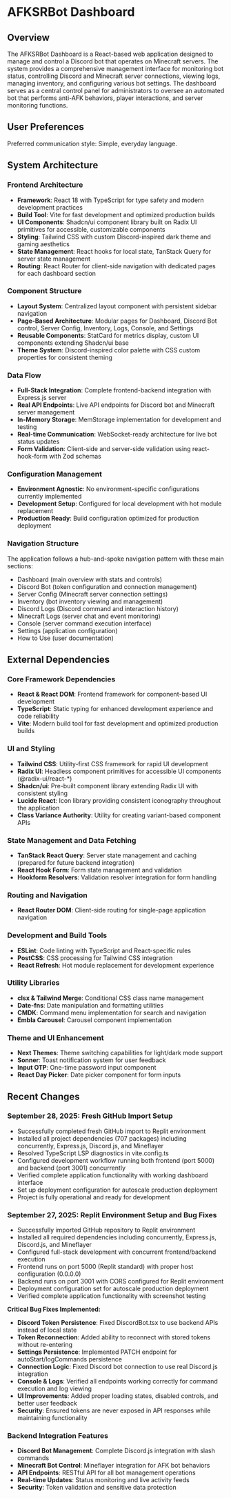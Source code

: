 # AFKSRBot Dashboard

## Overview

The AFKSRBot Dashboard is a React-based web application designed to manage and control a Discord bot that operates on Minecraft servers. The system provides a comprehensive management interface for monitoring bot status, controlling Discord and Minecraft server connections, viewing logs, managing inventory, and configuring various bot settings. The dashboard serves as a central control panel for administrators to oversee an automated bot that performs anti-AFK behaviors, player interactions, and server monitoring functions.

## User Preferences

Preferred communication style: Simple, everyday language.

## System Architecture

### Frontend Architecture
- **Framework**: React 18 with TypeScript for type safety and modern development practices
- **Build Tool**: Vite for fast development and optimized production builds
- **UI Components**: Shadcn/ui component library built on Radix UI primitives for accessible, customizable components
- **Styling**: Tailwind CSS with custom Discord-inspired dark theme and gaming aesthetics
- **State Management**: React hooks for local state, TanStack Query for server state management
- **Routing**: React Router for client-side navigation with dedicated pages for each dashboard section

### Component Structure
- **Layout System**: Centralized layout component with persistent sidebar navigation
- **Page-Based Architecture**: Modular pages for Dashboard, Discord Bot control, Server Config, Inventory, Logs, Console, and Settings
- **Reusable Components**: StatCard for metrics display, custom UI components extending Shadcn/ui base
- **Theme System**: Discord-inspired color palette with CSS custom properties for consistent theming

### Data Flow
- **Full-Stack Integration**: Complete frontend-backend integration with Express.js server
- **Real API Endpoints**: Live API endpoints for Discord bot and Minecraft server management
- **In-Memory Storage**: MemStorage implementation for development and testing
- **Real-time Communication**: WebSocket-ready architecture for live bot status updates
- **Form Validation**: Client-side and server-side validation using react-hook-form with Zod schemas

### Configuration Management
- **Environment Agnostic**: No environment-specific configurations currently implemented
- **Development Setup**: Configured for local development with hot module replacement
- **Production Ready**: Build configuration optimized for production deployment

### Navigation Structure
The application follows a hub-and-spoke navigation pattern with these main sections:
- Dashboard (main overview with stats and controls)
- Discord Bot (token configuration and connection management)
- Server Config (Minecraft server connection settings)
- Inventory (bot inventory viewing and management)
- Discord Logs (Discord command and interaction history)
- Minecraft Logs (server chat and event monitoring)
- Console (server command execution interface)
- Settings (application configuration)
- How to Use (user documentation)

## External Dependencies

### Core Framework Dependencies
- **React & React DOM**: Frontend framework for component-based UI development
- **TypeScript**: Static typing for enhanced development experience and code reliability
- **Vite**: Modern build tool for fast development and optimized production builds

### UI and Styling
- **Tailwind CSS**: Utility-first CSS framework for rapid UI development
- **Radix UI**: Headless component primitives for accessible UI components (@radix-ui/react-*)
- **Shadcn/ui**: Pre-built component library extending Radix UI with consistent styling
- **Lucide React**: Icon library providing consistent iconography throughout the application
- **Class Variance Authority**: Utility for creating variant-based component APIs

### State Management and Data Fetching
- **TanStack React Query**: Server state management and caching (prepared for future backend integration)
- **React Hook Form**: Form state management and validation
- **Hookform Resolvers**: Validation resolver integration for form handling

### Routing and Navigation
- **React Router DOM**: Client-side routing for single-page application navigation

### Development and Build Tools
- **ESLint**: Code linting with TypeScript and React-specific rules
- **PostCSS**: CSS processing for Tailwind CSS integration
- **React Refresh**: Hot module replacement for development experience

### Utility Libraries
- **clsx & Tailwind Merge**: Conditional CSS class name management
- **Date-fns**: Date manipulation and formatting utilities
- **CMDK**: Command menu implementation for search and navigation
- **Embla Carousel**: Carousel component implementation

### Theme and UI Enhancement
- **Next Themes**: Theme switching capabilities for light/dark mode support
- **Sonner**: Toast notification system for user feedback
- **Input OTP**: One-time password input component
- **React Day Picker**: Date picker component for form inputs

## Recent Changes

### September 28, 2025: Fresh GitHub Import Setup
- Successfully completed fresh GitHub import to Replit environment
- Installed all project dependencies (707 packages) including concurrently, Express.js, Discord.js, and Mineflayer
- Resolved TypeScript LSP diagnostics in vite.config.ts
- Configured development workflow running both frontend (port 5000) and backend (port 3001) concurrently
- Verified complete application functionality with working dashboard interface
- Set up deployment configuration for autoscale production deployment
- Project is fully operational and ready for development

### September 27, 2025: Replit Environment Setup and Bug Fixes
- Successfully imported GitHub repository to Replit environment
- Installed all required dependencies including concurrently, Express.js, Discord.js, and Mineflayer
- Configured full-stack development with concurrent frontend/backend execution
- Frontend runs on port 5000 (Replit standard) with proper host configuration (0.0.0.0)
- Backend runs on port 3001 with CORS configured for Replit environment
- Deployment configuration set for autoscale production deployment
- Verified complete application functionality with screenshot testing

**Critical Bug Fixes Implemented:**
- **Discord Token Persistence**: Fixed DiscordBot.tsx to use backend APIs instead of local state
- **Token Reconnection**: Added ability to reconnect with stored tokens without re-entering
- **Settings Persistence**: Implemented PATCH endpoint for autoStart/logCommands persistence  
- **Connection Logic**: Fixed Discord bot connection to use real Discord.js integration
- **Console & Logs**: Verified all endpoints working correctly for command execution and log viewing
- **UI Improvements**: Added proper loading states, disabled controls, and better user feedback
- **Security**: Ensured tokens are never exposed in API responses while maintaining functionality

### Backend Integration Features
- **Discord Bot Management**: Complete Discord.js integration with slash commands
- **Minecraft Bot Control**: Mineflayer integration for AFK bot behaviors
- **API Endpoints**: RESTful API for all bot management operations
- **Real-time Updates**: Status monitoring and live activity feeds
- **Security**: Token validation and sensitive data protection